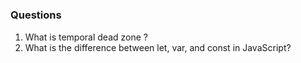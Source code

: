 # 







### Questions

1. What is temporal dead zone ?
2. What is the difference between let, var, and const in JavaScript?